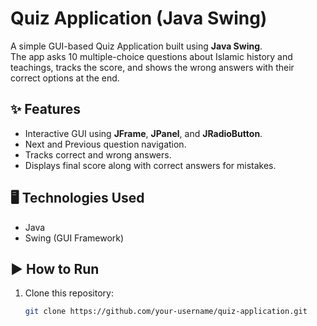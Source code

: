 # Quiz Application (Java Swing)

A simple GUI-based Quiz Application built using **Java Swing**.  
The app asks 10 multiple-choice questions about Islamic history and teachings, tracks the score, and shows the wrong answers with their correct options at the end.

## ✨ Features
- Interactive GUI using **JFrame**, **JPanel**, and **JRadioButton**.
- Next and Previous question navigation.
- Tracks correct and wrong answers.
- Displays final score along with correct answers for mistakes.

## 🖥️ Technologies Used
- Java
- Swing (GUI Framework)

## ▶️ How to Run
1. Clone this repository:
   ```bash
   git clone https://github.com/your-username/quiz-application.git

